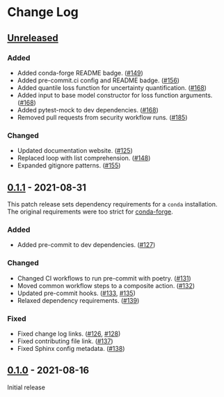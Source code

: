 # Change Log

## [Unreleased]

### Added

- Added conda-forge README badge. ([#149](https://github.com/Rose-STL-Lab/torchTS/pull/149))
- Added pre-commit.ci config and README badge. ([#156](https://github.com/Rose-STL-Lab/torchTS/pull/156))
- Added quantile loss function for uncertainty quantification. ([#168](https://github.com/Rose-STL-Lab/torchTS/pull/168))
- Added input to base model constructor for loss function arguments. ([#168](https://github.com/Rose-STL-Lab/torchTS/pull/168))
- Added pytest-mock to dev dependencies. ([#168](https://github.com/Rose-STL-Lab/torchTS/pull/168))
- Removed pull requests from security workflow runs. ([#185](https://github.com/Rose-STL-Lab/torchTS/pull/185))

### Changed

- Updated documentation website. ([#125](https://github.com/Rose-STL-Lab/torchTS/pull/125))
- Replaced loop with list comprehension. ([#148](https://github.com/Rose-STL-Lab/torchTS/pull/148))
- Expanded gitignore patterns. ([#155](https://github.com/Rose-STL-Lab/torchTS/pull/155))

## [0.1.1] - 2021-08-31

This patch release sets dependency requirements for a `conda` installation. The original requirements were too strict for [conda-forge](https://conda-forge.org/).

### Added

- Added pre-commit to dev dependencies. ([#127](https://github.com/Rose-STL-Lab/torchTS/pull/127))

### Changed

- Changed CI workflows to run pre-commit with poetry. ([#131](https://github.com/Rose-STL-Lab/torchTS/pull/131))
- Moved common workflow steps to a composite action. ([#132](https://github.com/Rose-STL-Lab/torchTS/pull/132))
- Updated pre-commit hooks. ([#133](https://github.com/Rose-STL-Lab/torchTS/pull/133), [#135](https://github.com/Rose-STL-Lab/torchTS/pull/135))
- Relaxed dependency requirements. ([#139](https://github.com/Rose-STL-Lab/torchTS/pull/139))

### Fixed

- Fixed change log links. ([#126](https://github.com/Rose-STL-Lab/torchTS/pull/126), [#128](https://github.com/Rose-STL-Lab/torchTS/pull/128))
- Fixed contributing file link. ([#137](https://github.com/Rose-STL-Lab/torchTS/pull/137))
- Fixed Sphinx config metadata. ([#138](https://github.com/Rose-STL-Lab/torchTS/pull/138))

## [0.1.0] - 2021-08-16

Initial release

[unreleased]: https://github.com/Rose-STL-Lab/torchTS/compare/v0.1.1...main
[0.1.1]: https://github.com/Rose-STL-Lab/torchTS/releases/tag/v0.1.1
[0.1.0]: https://github.com/Rose-STL-Lab/torchTS/releases/tag/v0.1.0
